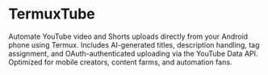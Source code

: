 # TermuxTube
Automate YouTube video and Shorts uploads directly from your Android phone using Termux. Includes AI-generated titles, description handling, tag assignment, and OAuth-authenticated uploading via the YouTube Data API. Optimized for mobile creators, content farms, and automation fans.
